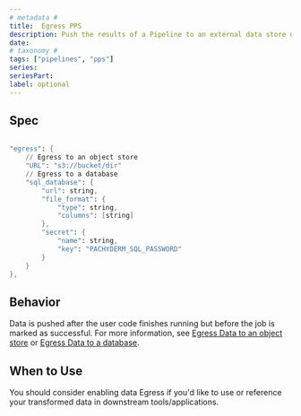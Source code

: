 ```yaml
---
# metadata # 
title:  Egress PPS
description: Push the results of a Pipeline to an external data store or an SQL Database.
date: 
# taxonomy #
tags: ["pipelines", "pps"]
series:
seriesPart:
label: optional
---
```



## Spec

```s

"egress": {
    // Egress to an object store
    "URL": "s3://bucket/dir"
    // Egress to a database
    "sql_database": {
        "url": string,
        "file_format": {
            "type": string,
            "columns": [string]
        },
        "secret": {
            "name": string,
            "key": "PACHYDERM_SQL_PASSWORD"
        }
    }
},

```

## Behavior 

Data is pushed after the user code finishes running but before the job is marked as successful. For more information, see [Egress Data to an object store](../../how-tos/basic-data-operations/export-data-out-pachyderm/export-data-egress) or [Egress Data to a database](../../how-tos/basic-data-operations/export-data-out-pachyderm/sql-egress).


## When to Use 

You should consider enabling data Egress if you'd like to use or reference your transformed data in downstream tools/applications. 